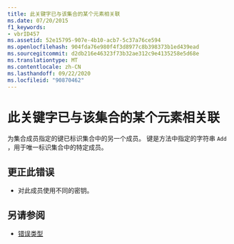 ```yaml
---
title: 此关键字已与该集合的某个元素相关联
ms.date: 07/20/2015
f1_keywords:
- vbrID457
ms.assetid: 52e15795-907e-4b10-acb7-5c37a76ce594
ms.openlocfilehash: 904fda76e980f4f3d8977c8b398373b1ed439ead
ms.sourcegitcommit: d2db216e46323f73b32ae312c9e4135258e5d68e
ms.translationtype: MT
ms.contentlocale: zh-CN
ms.lasthandoff: 09/22/2020
ms.locfileid: "90870462"
---
```

# <a name="this-key-is-already-associated-with-an-element-of-this-collection"></a>此关键字已与该集合的某个元素相关联

为集合成员指定的键已标识集合中的另一个成员。 键是方法中指定的字符串 `Add` ，用于唯一标识集合中的特定成员。  
  
## <a name="to-correct-this-error"></a>更正此错误  
  
- 对此成员使用不同的密钥。  
  
## <a name="see-also"></a>另请参阅

- [错误类型](../../programming-guide/language-features/error-types.md)
